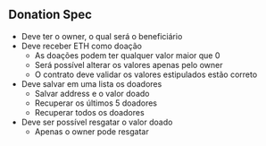## Donation Spec

- Deve ter o owner, o qual será o beneficiário
- Deve receber ETH como doação
  - As doações podem ter qualquer valor maior que 0
  - Será possível alterar os valores apenas pelo owner
  - O contrato deve validar os valores estipulados estão correto
- Deve salvar em uma lista os doadores
  - Salvar address e o valor doado
  - Recuperar os últimos 5 doadores
  - Recuperar todos os doadores
- Deve ser possível resgatar o valor doado
  - Apenas o owner pode resgatar
